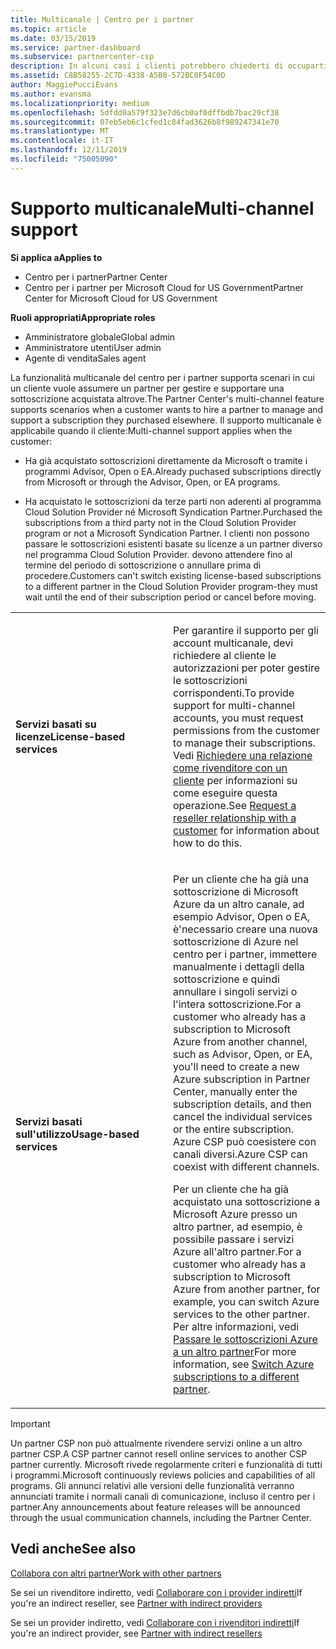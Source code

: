 ```yaml
---
title: Multicanale | Centro per i partner
ms.topic: article
ms.date: 03/15/2019
ms.service: partner-dashboard
ms.subservice: partnercenter-csp
description: In alcuni casi i clienti potrebbero chiederti di occuparti del provisioning e del supporto di una sottoscrizione acquistata altrove.
ms.assetid: C8B58255-2C7D-4338-A5B0-572BC0F54C0D
author: MaggiePucciEvans
ms.author: evansma
ms.localizationpriority: medium
ms.openlocfilehash: 5dfdd0a579f323e7d6cb0af0dffbdb7bac29cf38
ms.sourcegitcommit: 07eb5eb6c1cfed1c84fad3626b8f989247341e70
ms.translationtype: MT
ms.contentlocale: it-IT
ms.lasthandoff: 12/11/2019
ms.locfileid: "75005090"
---
```

# <a name="multi-channel-support"></a><span data-ttu-id="36109-103">Supporto multicanale</span><span class="sxs-lookup"><span data-stu-id="36109-103">Multi-channel support</span></span>

<span data-ttu-id="36109-104">**Si applica a**</span><span class="sxs-lookup"><span data-stu-id="36109-104">**Applies to**</span></span>

-  <span data-ttu-id="36109-105">Centro per i partner</span><span class="sxs-lookup"><span data-stu-id="36109-105">Partner Center</span></span>
-  <span data-ttu-id="36109-106">Centro per i partner per Microsoft Cloud for US Government</span><span class="sxs-lookup"><span data-stu-id="36109-106">Partner Center for Microsoft Cloud for US Government</span></span>

<span data-ttu-id="36109-107">**Ruoli appropriati**</span><span class="sxs-lookup"><span data-stu-id="36109-107">**Appropriate roles**</span></span>
-   <span data-ttu-id="36109-108">Amministratore globale</span><span class="sxs-lookup"><span data-stu-id="36109-108">Global admin</span></span>
-   <span data-ttu-id="36109-109">Amministratore utenti</span><span class="sxs-lookup"><span data-stu-id="36109-109">User admin</span></span>
-   <span data-ttu-id="36109-110">Agente di vendita</span><span class="sxs-lookup"><span data-stu-id="36109-110">Sales agent</span></span>

<span data-ttu-id="36109-111">La funzionalità multicanale del centro per i partner supporta scenari in cui un cliente vuole assumere un partner per gestire e supportare una sottoscrizione acquistata altrove.</span><span class="sxs-lookup"><span data-stu-id="36109-111">The Partner Center's multi-channel feature supports scenarios when a customer wants to hire a partner to manage and support a subscription they purchased elsewhere.</span></span> <span data-ttu-id="36109-112">Il supporto multicanale è applicabile quando il cliente:</span><span class="sxs-lookup"><span data-stu-id="36109-112">Multi-channel support applies when the customer:</span></span>

-   <span data-ttu-id="36109-113">Ha già acquistato sottoscrizioni direttamente da Microsoft o tramite i programmi Advisor, Open o EA.</span><span class="sxs-lookup"><span data-stu-id="36109-113">Already puchased subscriptions directly from Microsoft or through the Advisor, Open, or EA programs.</span></span>

-   <span data-ttu-id="36109-114">Ha acquistato le sottoscrizioni da terze parti non aderenti al programma Cloud Solution Provider né Microsoft Syndication Partner.</span><span class="sxs-lookup"><span data-stu-id="36109-114">Purchased the subscriptions from a third party not in the Cloud Solution Provider program or not a Microsoft Syndication Partner.</span></span> <span data-ttu-id="36109-115">I clienti non possono passare le sottoscrizioni esistenti basate su licenze a un partner diverso nel programma Cloud Solution Provider. devono attendere fino al termine del periodo di sottoscrizione o annullare prima di procedere.</span><span class="sxs-lookup"><span data-stu-id="36109-115">Customers can't switch existing license-based subscriptions to a different partner in the Cloud Solution Provider program-they must wait until the end of their subscription period or cancel before moving.</span></span>


<table>
<colgroup>
<col width="50%" />
<col width="50%" />
</colgroup>
<tbody>
<tr class="odd">
<td><p><span data-ttu-id="36109-116"><strong>Servizi basati su licenze</strong></span><span class="sxs-lookup"><span data-stu-id="36109-116"><strong>License-based services</strong></span></span></p></td>
<td><p><span data-ttu-id="36109-117">Per garantire il supporto per gli account multicanale, devi richiedere al cliente le autorizzazioni per poter gestire le sottoscrizioni corrispondenti.</span><span class="sxs-lookup"><span data-stu-id="36109-117">To provide support for multi-channel accounts, you must request permissions from the customer to manage their subscriptions.</span></span> <span data-ttu-id="36109-118">Vedi <a href="request-a-relationship-with-a-customer.md" data-raw-source="[Request a reseller relationship with a customer](request-a-relationship-with-a-customer.md)">Richiedere una relazione come rivenditore con un cliente</a> per informazioni su come eseguire questa operazione.</span><span class="sxs-lookup"><span data-stu-id="36109-118">See <a href="request-a-relationship-with-a-customer.md" data-raw-source="[Request a reseller relationship with a customer](request-a-relationship-with-a-customer.md)">Request a reseller relationship with a customer</a> for information about how to do this.</span></span></p></td>
</tr>
<tr class="even">
<td><p><span data-ttu-id="36109-119"><strong>Servizi basati sull'utilizzo</strong></span><span class="sxs-lookup"><span data-stu-id="36109-119"><strong>Usage-based services</strong></span></span></p></td>
<td>
<p><span data-ttu-id="36109-120">Per un cliente che ha già una sottoscrizione di Microsoft Azure da un altro canale, ad esempio Advisor, Open o EA, è&#39;necessario creare una nuova sottoscrizione di Azure nel centro per i partner, immettere manualmente i dettagli della sottoscrizione e quindi annullare i singoli servizi o l'intera sottoscrizione.</span><span class="sxs-lookup"><span data-stu-id="36109-120">For a customer who already has a subscription to Microsoft Azure from another channel, such as Advisor, Open, or EA, you&#39;ll need to create a new Azure subscription in Partner Center, manually enter the subscription details, and then cancel the individual services or the entire subscription.</span></span> <span data-ttu-id="36109-121">Azure CSP può coesistere con canali diversi.</span><span class="sxs-lookup"><span data-stu-id="36109-121">Azure CSP can coexist with different channels.</span></span></p>
<p><span data-ttu-id="36109-122">Per un cliente che ha già acquistato una sottoscrizione a Microsoft Azure presso un altro partner, ad esempio, è possibile passare i servizi Azure all'altro partner.</span><span class="sxs-lookup"><span data-stu-id="36109-122">For a customer who already has a subscription to Microsoft Azure from another partner, for example, you can switch Azure services to the other partner.</span></span>  <span data-ttu-id="36109-123">Per altre informazioni, vedi <a href="switch-azure-subscriptions-to-a-different-partner.md" data-raw-source="[Switch Azure subscriptions to a different partner](switch-azure-subscriptions-to-a-different-partner.md)">Passare le sottoscrizioni Azure a un altro partner</a></span><span class="sxs-lookup"><span data-stu-id="36109-123">For more information, see <a href="switch-azure-subscriptions-to-a-different-partner.md" data-raw-source="[Switch Azure subscriptions to a different partner](switch-azure-subscriptions-to-a-different-partner.md)">Switch Azure subscriptions to a different partner</a>.</span></span></p>
</td>
</tr>
</tbody>
</table>

> [!IMPORTANT]  
> <span data-ttu-id="36109-124">Un partner CSP non può attualmente rivendere servizi online a un altro partner CSP.</span><span class="sxs-lookup"><span data-stu-id="36109-124">A CSP partner cannot resell online services to another CSP partner currently.</span></span> <span data-ttu-id="36109-125">Microsoft rivede regolarmente criteri e funzionalità di tutti i programmi.</span><span class="sxs-lookup"><span data-stu-id="36109-125">Microsoft continuously reviews policies and capabilities of all programs.</span></span> <span data-ttu-id="36109-126">Gli annunci relativi alle versioni delle funzionalità verranno annunciati tramite i normali canali di comunicazione, incluso il centro per i partner.</span><span class="sxs-lookup"><span data-stu-id="36109-126">Any announcements about feature releases will be announced through the usual communication channels, including the Partner Center.</span></span> 

## <a name="see-also"></a><span data-ttu-id="36109-127">Vedi anche</span><span class="sxs-lookup"><span data-stu-id="36109-127">See also</span></span>

[<span data-ttu-id="36109-128">Collabora con altri partner</span><span class="sxs-lookup"><span data-stu-id="36109-128">Work with other partners</span></span>](work-with-other-partners.md)

<span data-ttu-id="36109-129">Se sei un rivenditore indiretto, vedi [Collaborare con i provider indiretti](indirect-reseller-tasks-in-partner-center.md)</span><span class="sxs-lookup"><span data-stu-id="36109-129">If you're an indirect reseller, see [Partner with indirect providers](indirect-reseller-tasks-in-partner-center.md)</span></span>

<span data-ttu-id="36109-130">Se sei un provider indiretto, vedi [Collaborare con i rivenditori indiretti](indirect-provider-tasks-in-partner-center.md)</span><span class="sxs-lookup"><span data-stu-id="36109-130">If you're an indirect provider, see [Partner with indirect resellers](indirect-provider-tasks-in-partner-center.md)</span></span> 

 

 



